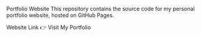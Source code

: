 Portfolio Website
This repository contains the source code for my personal portfolio website, hosted on GitHub Pages.

Website Link
👉 Visit My Portfolio